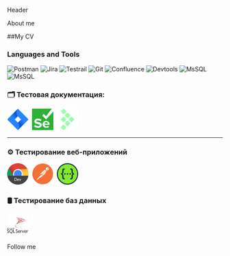 Header

About me

##My CV 

### Languages and Tools
![Postman](https://img.shields.io/badge/-Postman-090909?style=for-the-badge&logo=postman&logoColor=f76935)
![Jira](https://img.shields.io/badge/-Jira-FF6C37?style=for-the-badge&logo=jira&logoColor=136be1)
![Testrail](https://img.shields.io/badge/-Testrail-FF6C37?style=for-the-badge&logo=testrail&logoColor=136be1)
![Git](https://img.shields.io/badge/-Git-FF6C37?style=for-the-badge&logo=git&logoColor=136be1)
![Confluence](https://img.shields.io/badge/-Confluence-FF6C37?style=for-the-badge&logo=Confluence&logoColor=136be1)
![Devtools](https://img.shields.io/badge/-devtools-FF6C37?style=for-the-badge&logo=devtools&logoColor=136be1)
![MsSQL](https://img.shields.io/badge/-MySQL-FF6C37?style=for-the-badge&logo=MySQL&logoColor=136be1)
![MsSQL](https://img.shields.io/badge/-MsSQL-FF6C37?style=for-the-badge&logo=MsSQL&logoColor=136be1)

### 🗂️ Тестовая документация:

<div>
  <img src="https://github.com/RezakDV/RezakDV/blob/main/assets/atlassian_jira_logo_icon_170511.png" title="Jira" alt="Jira" width="50" height="50"/>&nbsp
  <img src="https://github.com/RezakDV/RezakDV/blob/main/assets/logos--selenium.png" title="Selenium" alt="Selenium" width="50" height="50"/>&nbsp
  <img src="https://github.com/RezakDV/RezakDV/blob/main/assets/simple-icons--testrail.png" title="Testrail" alt="Tetstrail" width="50" height="50"/>&nbsp
</div>

---

### ⚙️ Тестирование веб-приложений

<div>
  <img src="https://github.com/RezakDV/RezakDV/blob/main/assets/chrome-dev.512x512.png" title="DevTools" alt="Devtools" width="50" height="50"/>&nbsp
  <img src="https://github.com/RezakDV/RezakDV/blob/main/assets/devicon--postman.png" title="Postman" alt="Postman" width="50" height="50"/>&nbsp
  <img src="https://github.com/RezakDV/RezakDV/blob/main/assets/logos--swagger.png" title="Swagger" alt="Swagger" width="50" height="50"/>&nbsp
</div>


### 🛢️ Тестирование баз данных
<div>
  <img src="https://github.com/RezakDV/RezakDV/blob/main/assets/microsoft-sql-server-logo-svgrepo-com.png" title="MS SQL" alt="MS SQL" width="50" height="50"/>&nbsp
  </div>

Follow me 